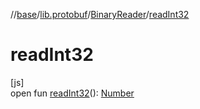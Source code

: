 //[base](../../../index.md)/[lib.protobuf](../index.md)/[BinaryReader](index.md)/[readInt32](read-int32.md)

# readInt32

[js]\
open fun [readInt32](read-int32.md)(): [Number](https://kotlinlang.org/api/latest/jvm/stdlib/kotlin/-number/index.html)
